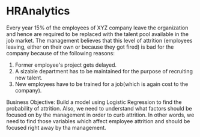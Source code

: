 # HRAnalytics
Every year 15% of the employees of XYZ company leave the organization and hence are required to be replaced 
with the talent pool available in the job market. The management believes that this level of attrition 
(employees leaving, either on their own or because they got fired) is bad for the company because of the 
following reasons: 
1. Former employee's project gets delayed. 
2. A sizable department has to be maintained for the purpose of recruiting new talent. 
3. New employees have to be trained for a job(which is again cost to the company).

Business Objective:
Build a model using Logistic Regression to find the probability of attrition.
Also, we need to understand what factors should be focused on by the management in order to curb attrition.
In other words, we need to find those variables which affect employee attrition and should be focused right away by tha management.
